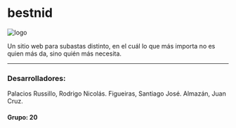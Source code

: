 # bestnid  
![logo](https://cloud.githubusercontent.com/assets/11562125/7000328/73ca4ee8-dbf5-11e4-9252-35fa07a7d07e.png)

Un sitio web para subastas distinto, en el cuál lo que más importa no es quien más da, sino quién más necesita.

***

### Desarrolladores: 
  Palacios Russillo, Rodrigo Nicolás.
  Figueiras, Santiago José.
  Almazán, Juan Cruz.
  
#### Grupo: 20

